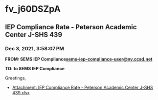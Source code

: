 # fv_j60DSZpA
## IEP Compliance Rate - Peterson Academic Center J-SHS 439
### Dec 3, 2021, 3:58:07 PM
**FROM: SEMS IEP Compliance<sems-iep-compliance-user@nv.ccsd.net>**

**TO: to SEMS IEP Compliance**


Greetings,  





* [Attachment: IEP Compliance Rate - Peterson Academic Center J-SHS 439.xlsx](fv_j60DSZpA-attachment-1.xlsx)
